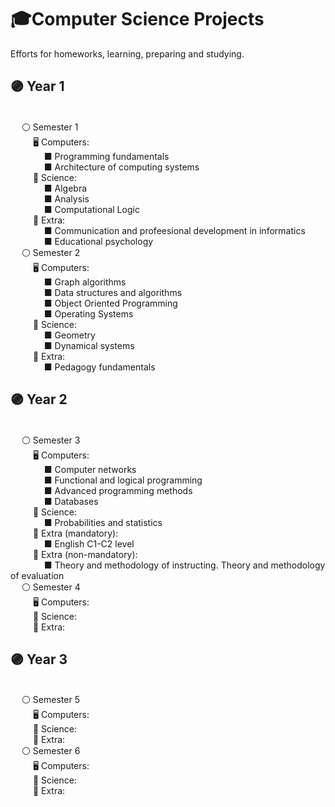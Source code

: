 # 🎓Computer Science Projects
Efforts for homeworks, learning, preparing and studying.
##  🟣 Year 1
<br/>  &emsp; ⚪ Semester 1
<br/> &emsp; &emsp; 🖥️ Computers:
<br/> &emsp; &emsp; &emsp;  ■ Programming fundamentals
<br/>  &emsp; &emsp; &emsp; ■ Architecture of computing systems
<br/> &emsp; &emsp; 🧠 Science:
<br/>  &emsp; &emsp; &emsp; ■ Algebra
<br/>  &emsp; &emsp; &emsp; ■ Analysis
<br/>  &emsp; &emsp; &emsp; ■ Computational Logic
<br/> &emsp; &emsp; 🎡 Extra:
<br/>  &emsp; &emsp; &emsp; ■ Communication and profeesional development in informatics
<br/>  &emsp; &emsp; &emsp; ■ Educational psychology
<br/>  &emsp; ⚪ Semester 2
<br/> &emsp; &emsp; 🖥️ Computers:
<br/>  &emsp; &emsp; &emsp; ■ Graph algorithms
<br/>  &emsp; &emsp; &emsp; ■ Data structures and algorithms
<br/>  &emsp; &emsp; &emsp; ■ Object Oriented Programming
<br/>  &emsp; &emsp; &emsp; ■ Operating Systems
<br/> &emsp; &emsp; 🧠 Science:
<br/>  &emsp; &emsp; &emsp; ■ Geometry
<br/>  &emsp; &emsp; &emsp; ■ Dynamical systems
<br/> &emsp; &emsp; 🎡 Extra:
<br/>  &emsp; &emsp; &emsp; ■ Pedagogy fundamentals
## 🟣 Year 2
<br/>  &emsp; ⚪ Semester 3
<br/> &emsp; &emsp; 🖥️ Computers:
<br/>  &emsp; &emsp; &emsp; ■ Computer networks
<br/>  &emsp; &emsp; &emsp; ■ Functional and logical programming
<br/>  &emsp; &emsp; &emsp; ■ Advanced programming methods
<br/>  &emsp; &emsp; &emsp; ■ Databases
<br/> &emsp; &emsp; 🧠 Science:
<br/>  &emsp; &emsp; &emsp; ■ Probabilities and statistics
<br/> &emsp; &emsp; 🎡 Extra (mandatory):
<br/>  &emsp; &emsp; &emsp; ■ English C1-C2 level
<br/> &emsp; &emsp; 🎡 Extra (non-mandatory):
<br/> &emsp; &emsp; &emsp; ■ Theory and methodology of instructing. Theory and methodology of evaluation
<br/>  &emsp; ⚪ Semester 4
<br/> &emsp; &emsp; 🖥️ Computers:
<br/> &emsp; &emsp; 🧠 Science:
<br/> &emsp; &emsp; 🎡 Extra:
## 🟣 Year 3
<br/>  &emsp; ⚪ Semester 5
<br/> &emsp; &emsp; 🖥️ Computers:
<br/> &emsp; &emsp; 🧠 Science:
<br/> &emsp; &emsp; 🎡 Extra:
<br/>  &emsp; ⚪ Semester 6
<br/> &emsp; &emsp; 🖥️ Computers:
<br/> &emsp; &emsp; 🧠 Science:
<br/> &emsp; &emsp; 🎡 Extra:
